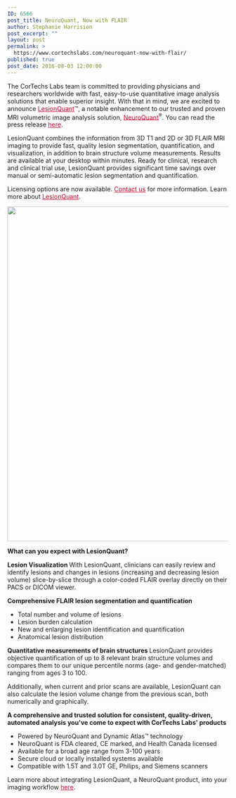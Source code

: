 ```yaml
---
ID: 6566
post_title: NeuroQuant, Now with FLAIR
author: Stephanie Harrision
post_excerpt: ""
layout: post
permalink: >
  https://www.cortechslabs.com/neuroquant-now-with-flair/
published: true
post_date: 2016-08-03 12:00:00
---
```

<p style="margin-bottom: 1em;">The CorTechs Labs team is committed to providing physicians and researchers worldwide with fast, easy-to-use quantitative image analysis solutions that enable superior insight. With that in mind, we are excited to announce <span style="color: #c8042c;"><a style="color: #c8042c;" href="http://www.cortechslabs.com/lesionquant">LesionQuant</a></span>™, a notable enhancement to our trusted and proven MRI volumetric image analysis solution, <span style="color: #c8042c;"><a style="color: #c8042c;" href="http://www.cortechslabs.com/neuroquant">NeuroQuant</a></span><sup>®</sup>. You can read the press release <span style="color: #c8042c;"><a style="color: #c8042c;" href="http://www.cortechslabs.com/new-capabilities-quantifying-flair-lesions/">here</a></span>.</p>
<p style="margin-bottom: 1em; -webkit-text-size-adjust: 100%; -ms-text-size-adjust: 100%;">LesionQuant combines the information from 3D T1 and 2D or 3D FLAIR MRI imaging to provide fast, quality lesion segmentation, quantification, and visualization, in addition to brain structure volume measurements. Results are available at your desktop within minutes. Ready for clinical, research and clinical trial use, LesionQuant provides significant time savings over manual or semi-automatic lesion segmentation and quantification.</p>
<p style="margin-bottom: 1em;">Licensing options are now available. <span style="color: #c8042c;"><a style="color: #c8042c;" href="https://www.cortechslabs.com/lesionquant">Contact us</a></span> for more information. Learn more about <span style="color: #c8042c;"><a style="color: #c8042c;" href="http://www.cortechslabs.com/lesionquant">LesionQuant</a></span>.</p>
<a href="https://blog.cortechslabs.com/wp-content/uploads/2016/07/LQ-images.png"><img class="aligncenter size-full wp-image-5619" src="https://blog.cortechslabs.com/wp-content/uploads/2016/07/LQ-images.png" alt="" width="2806" height="762" /></a>
<p style="margin-bottom: 1em; -webkit-text-size-adjust: 100%; -ms-text-size-adjust: 100%;"><strong>What can you expect with LesionQuant?</strong></p>
<p style="margin-bottom: 1em; -webkit-text-size-adjust: 100%; -ms-text-size-adjust: 100%;"><strong>Lesion Visualization
</strong>With LesionQuant, clinicians can easily review and identify lesions and changes in lesions (increasing and decreasing lesion volume) slice-by-slice through a color-coded FLAIR overlay directly on their PACS or DICOM viewer.</p>
<p style="margin-bottom: 1em; -webkit-text-size-adjust: 100%; -ms-text-size-adjust: 100%;"><strong>Comprehensive FLAIR lesion segmentation and quantification</strong></p>

<ul>
 	<li style="-webkit-text-size-adjust: 100%; -ms-text-size-adjust: 100%;">Total number and volume of lesions</li>
 	<li style="-webkit-text-size-adjust: 100%; -ms-text-size-adjust: 100%;">Lesion burden calculation</li>
 	<li style="-webkit-text-size-adjust: 100%; -ms-text-size-adjust: 100%;">New and enlarging lesion identification and quantification</li>
 	<li style="-webkit-text-size-adjust: 100%; -ms-text-size-adjust: 100%;">Anatomical lesion distribution</li>
</ul>
<p style="margin-bottom: 1em; -webkit-text-size-adjust: 100%; -ms-text-size-adjust: 100%;"><strong>Quantitative measurements of brain structures
</strong>LesionQuant provides objective quantification of up to 8 relevant brain structure volumes and compares them to our unique percentile norms (age- and gender-matched) ranging from ages 3 to 100.</p>
<p style="-webkit-text-size-adjust: 100%; -ms-text-size-adjust: 100%;">Additionally, when current and prior scans are available, LesionQuant can also calculate the lesion volume change from the previous scan, both numerically and graphically.</p>
<strong>A comprehensive and trusted solution for consistent, quality-driven, automated analysis you've come to expect with CorTechs Labs' products</strong>
<ul>
 	<li style="-webkit-text-size-adjust: 100%; -ms-text-size-adjust: 100%;">Powered by NeuroQuant and Dynamic Atlas™ technology</li>
 	<li style="-webkit-text-size-adjust: 100%; -ms-text-size-adjust: 100%;">NeuroQuant is FDA cleared, CE marked, and Health Canada licensed</li>
 	<li style="-webkit-text-size-adjust: 100%; -ms-text-size-adjust: 100%;">Available for a broad age range from 3-100 years</li>
 	<li style="-webkit-text-size-adjust: 100%; -ms-text-size-adjust: 100%;">Secure cloud or locally installed systems available</li>
 	<li style="-webkit-text-size-adjust: 100%; -ms-text-size-adjust: 100%;">Compatible with 1.5T and 3.0T GE, Philips, and Siemens scanners</li>
</ul>
Learn more about integrating LesionQuant, a NeuroQuant product, into your imaging workflow <span style="color: #c8042c;"><a style="color: #c8042c;" href="http://www.cortechslabs.com/lesionquant">here</a></span>.

&nbsp;

<img style="min-height: 1px!important; width: 1px!important; border-width: 0!important; padding: 0!important; margin: 0!important;" src="http://track.hubspot.com/__ptq.gif?a=343740&amp;k=14&amp;r=http%3A%2F%2Fcortechsnews.cortechslabs.com%2Fneuroquant-now-with-flair&amp;bu=http%253A%252F%252Fcortechsnews.cortechslabs.com&amp;bvt=rss" alt="" width="1" height="1" />